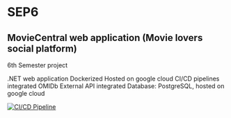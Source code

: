 # SEP6
## MovieCentral web application (Movie lovers social platform)
6th Semester project

.NET web application
Dockerized
Hosted on google cloud
CI/CD pipelines integrated
OMIDb External API integrated
Database: PostgreSQL, hosted on google cloud

[![CI/CD Pipeline](https://github.com/juskis4/sep6_group9/actions/workflows/dotnet.yml/badge.svg)](https://github.com/juskis4/sep6_group9/actions/workflows/dotnet.yml)
